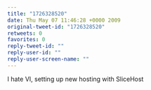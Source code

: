 ```yaml
---
title: "1726328520"
date: Thu May 07 11:46:28 +0000 2009
original-tweet-id: "1726328520"
retweets: 0
favorites: 0
reply-tweet-id: ""
reply-user-id: ""
reply-user-screen-name: ""
---
```

I hate VI, setting up new hosting with SliceHost
